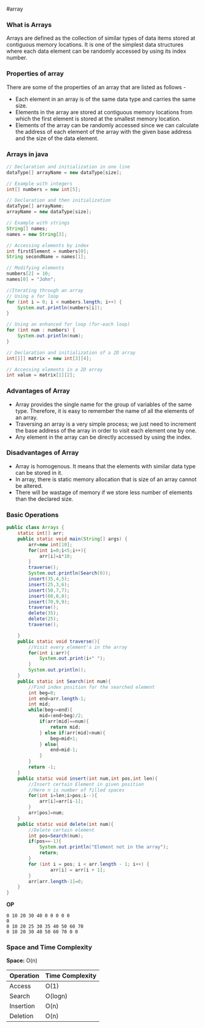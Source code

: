 #array 
### What is Arrays

Arrays are defined as the collection of similar types of data items stored at contiguous memory locations. It is one of the simplest data structures where each data element can be randomly accessed by using its index number.

### Properties of array

There are some of the properties of an array that are listed as follows -

- Each element in an array is of the same data type and carries the same size.
- Elements in the array are stored at contiguous memory locations from which the first element is stored at the smallest memory location.
- Elements of the array can be randomly accessed since we can calculate the address of each element of the array with the given base address and the size of the data element.

### Arrays in java

```java
// Declaration and initialization in one line
dataType[] arrayName = new dataType[size];

// Example with integers
int[] numbers = new int[5];

// Declaration and then initialization
dataType[] arrayName;
arrayName = new dataType[size];

// Example with strings
String[] names;
names = new String[3];

// Accessing elements by index
int firstElement = numbers[0];
String secondName = names[1];

// Modifying elements
numbers[2] = 10;
names[0] = "John";

//Iterating through an array
// Using a for loop
for (int i = 0; i < numbers.length; i++) {
    System.out.println(numbers[i]);
}

// Using an enhanced for loop (for-each loop)
for (int num : numbers) {
    System.out.println(num);
}

// Declaration and initialization of a 2D array
int[][] matrix = new int[3][4];

// Accessing elements in a 2D array
int value = matrix[1][2];

```


### Advantages of Array

- Array provides the single name for the group of variables of the same type. Therefore, it is easy to remember the name of all the elements of an array.
- Traversing an array is a very simple process; we just need to increment the base address of the array in order to visit each element one by one.
- Any element in the array can be directly accessed by using the index.

### Disadvantages of Array

- Array is homogenous. It means that the elements with similar data type can be stored in it.
- In array, there is static memory allocation that is size of an array cannot be altered.
- There will be wastage of memory if we store less number of elements than the declared size.

### Basic Operations

```java
public class Arrays {
    static int[] arr;
    public static void main(String[] args) {
        arr=new int[10];
        for(int i=0;i<5;i++){
            arr[i]=i*10;
        }
        traverse();
        System.out.println(Search(0));
        insert(35,4,5);
        insert(25,3,6);
        insert(50,7,7);
        insert(60,8,8);
        insert(70,9,9);
        traverse();
        delete(35);
        delete(25);
        traverse();

    }
    public static void traverse(){
        //Visit every element's in the array
        for(int i:arr){
            System.out.print(i+" ");
        }
        System.out.println();
    }
    public static int Search(int num){
        //Find index position for the searched element
        int beg=0;
        int end=arr.length-1;
        int mid;
        while(beg<=end){
            mid=(end+beg)/2;
            if(arr[mid]==num){
                return mid;
            } else if(arr[mid]<num){
                beg=mid+1;
            } else{
                end=mid-1;
            }
        }
        return -1;
    }
    public static void insert(int num,int pos,int len){
        //Insert certain Element in given position
        //Here n is number of filled spaces
        for(int i=len;i>pos;i--){
            arr[i]=arr[i-1];
        }
        arr[pos]=num;
    }
    public static void delete(int num){
        //Delete certain element
        int pos=Search(num);
        if(pos==-1){
            System.out.println("Element not in the array");
            return;
        }
        for (int i = pos; i < arr.length - 1; i++) {
                arr[i] = arr[i + 1];
        }
        arr[arr.length-1]=0;
    }
}
```

**OP**
```
0 10 20 30 40 0 0 0 0 0 
0
0 10 20 25 30 35 40 50 60 70 
0 10 20 30 40 50 60 70 0 0 
```
### Space and Time Complexity

**Space:** O(n)

| Operation | Time Complexity |
| ---- | ---- |
| Access | O(1) |
| Search | O(logn) |
| Insertion | O(n) |
| Deletion | O(n) |
